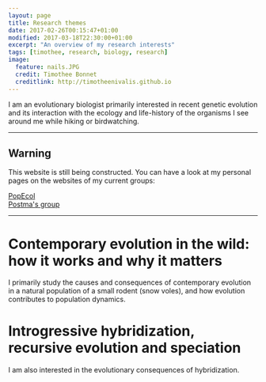 ```yaml
---
layout: page
title: Research themes
date: 2017-02-26T00:15:47+01:00
modified: 2017-03-18T22:30:00+01:00
excerpt: "An overview of my research interests"
tags: [timothee, research, biology, research]
image:
  feature: nails.JPG
  credit: Timothee Bonnet
  creditlink: http://timotheenivalis.github.io
---
```

I am an evolutionary biologist primarily interested in recent genetic evolution and its interaction with the ecology and life-history of the organisms I see around me while hiking or birdwatching.

---
## Warning
This website is still being constructed. You can have a look at my personal pages on the websites of my current groups:
<div markdown="0"><a href="http://www.popecol.org/team/timothee-bonnet/" class="btn btn-success">PopEcol</a></div>
<div markdown="0"><a
 href="http://erikpostma.net/group.html#timothee" class="btn btn-info">Postma's group</a></div>

 ---


# Contemporary evolution in the wild: how it works and why it matters  

I primarily study the causes and consequences of contemporary evolution in a natural population of a small rodent (snow voles), and how evolution contributes to population dynamics.

# Introgressive hybridization, recursive evolution and speciation

I am also interested in the evolutionary consequences of hybridization.
